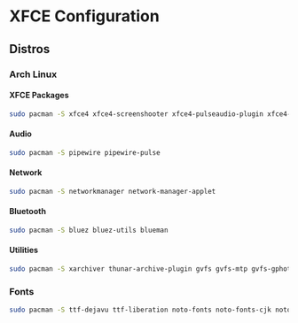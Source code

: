 # XFCE Configuration

## Distros

### Arch Linux

#### XFCE Packages

```bash
sudo pacman -S xfce4 xfce4-screenshooter xfce4-pulseaudio-plugin xfce4-taskmanager xfce4-sensors-plugin xfce4-mount-plugin xfce4-notifyd
```

#### Audio

```bash
sudo pacman -S pipewire pipewire-pulse
```

#### Network

```bash
sudo pacman -S networkmanager network-manager-applet
```

#### Bluetooth

```bash
sudo pacman -S bluez bluez-utils blueman
```

#### Utilities

```bash
sudo pacman -S xarchiver thunar-archive-plugin gvfs gvfs-mtp gvfs-gphoto2 gvfs-smb git wget curl htop neofetch xclip xsel feh gnome-keyring xorg-xkill pavucontrol rofi webp-pixbuf-loader
```

### Fonts

```bash
sudo pacman -S ttf-dejavu ttf-liberation noto-fonts noto-fonts-cjk noto-fonts-emoji noto-fonts-extra
```